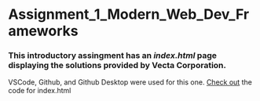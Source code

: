 # Assignment_1_Modern_Web_Dev_Frameworks
### This introductory assingment has an **_index.html_** page displaying the solutions provided by **Vecta Corporation**.
VSCode, Github, and Github Desktop were used for this one.
[Check out](main/index.html) the code for index.html
 

